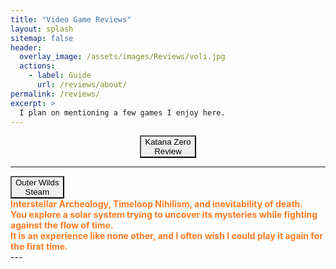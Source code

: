 ```yaml
---
title: "Video Game Reviews"
layout: splash
sitemap: false
header:
  overlay_image: /assets/images/Reviews/voli.jpg
  actions:
    - label: Guide
      url: /reviews/about/
permalink: /reviews/
excerpt: >
  I plan on mentioning a few games I enjoy here.
---
```



<div style="text-align: center;">
    <button class="image-button" style="background-image: url(/assets/images/KatanaZero/kz_but_disp.jpg);"
            onclick="location.href = '/reviews/KatanaZero';">
        <span class="button-text">Katana Zero <br> Review</span>
    </button>
</div>

---
<div class="gameSumm">
  <div class="buttonBox">
    <button class="image-button" style="background-image: url(/assets/images/Reviews/outerWilds/outer_wilds.jpg);"
            onclick="location.href = 'https://store.steampowered.com/app/753640/Outer_Wilds/';">
        <span class="button-text">Outer Wilds <br> Steam</span>
    </button>
  </div>
  <div class="summ" style="color: #ff7d25; font-weight: bold;">
    Interstellar Archeology, Timeloop Nihilism, and inevitability of death. <br>
    You explore a solar system trying to uncover its mysteries while fighting against the flow of time. <br>
    It is an experience like none other, and I often wish I could play it again for the first time. <br>
  </div>
</div>
---

<script>
  // Get all gameSumm elements
  var gameSumms = document.querySelectorAll('.gameSumm');

  // Add event listener to each gameSumm
  gameSumms.forEach(function(gameSumm) {
      gameSumm.addEventListener('mouseenter', function(event) {
          // Get the corresponding buttonBox element
          var buttonBox = event.currentTarget.querySelector('.buttonBox');
          var summ = event.currentTarget.querySelector('.summ');

          // Update widths and display properties
          buttonBox.style.width = '40%';
          summ.style.display = 'block';
          summ.style.width = '60%';

          // Wait for the transition to finish, then fade in the text
          setTimeout(function() {
              summ.style.opacity = '1';
          }, 300); // 300ms is the duration of the width transition
      });

      gameSumm.addEventListener('mouseleave', function(event) {
          // Get the corresponding buttonBox element
          var buttonBox = event.currentTarget.querySelector('.buttonBox');
          var summ = event.currentTarget.querySelector('.summ');

          // Reset widths and display properties
          buttonBox.style.width = '100%';
          summ.style.display = 'none';
          summ.style.width = '0';
          summ.style.opacity = '0';
      });
  });
</script>